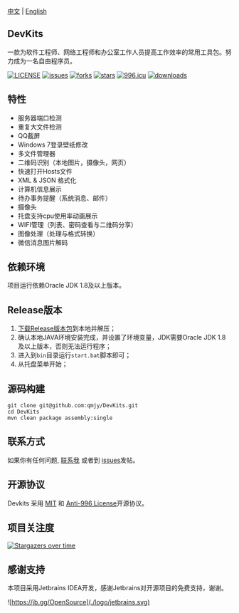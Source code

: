 [中文](./README.md) | [English](./README_en.md)

## DevKits

一款为软件工程师、网络工程师和办公室工作人员提高工作效率的常用工具包。努力成为一名自由程序员。

[![LICENSE](https://img.shields.io/badge/license-Anti%20996-blue.svg)](https://github.com/996icu/996.ICU/blob/master/LICENSE)
[![issues](https://img.shields.io/github/issues/qmjy/DevKits)](https://github.com/qmjy/DevKits/issues)
[![forks](https://img.shields.io/github/forks/qmjy/DevKits)](https://github.com/qmjy/DevKits)
[![stars](https://img.shields.io/github/stars/qmjy/DevKits)](https://github.com/qmjy/DevKits)
[![996.icu](https://img.shields.io/badge/link-996.icu-red.svg)](https://996.icu)
[![downloads](https://img.shields.io/github/downloads/qmjy/Devkits/total)](https://github.com/qmjy/DevKits)


## 特性

- 服务器端口检测
- 重复大文件检测
- QQ截屏
- Windows 7登录壁纸修改
- 多文件管理器
- 二维码识别（本地图片，摄像头，网页）
- 快速打开Hosts文件
- XML & JSON 格式化
- 计算机信息展示
- 待办事务提醒（系统消息、邮件）
- 摄像头
- 托盘支持cpu使用率动画展示
- WIFI管理（列表、密码查看与二维码分享）
- 图像处理（处理与格式转换）
- 微信消息图片解码


## 依赖环境

项目运行依赖Oracle JDK 1.8及以上版本。


## Release版本
1. [下载Release版本包](https://github.com/qmjy/DevKits/releases/download/v1.0.0/devkits-1.0.0-bin.zip)到本地并解压；
2. 确认本地JAVA环境安装完成，并设置了环境变量，JDK需要Oracle JDK 1.8及以上版本，否则无法运行程序；
3. 进入到`bin`目录运行`start.bat`脚本即可；
4. 从托盘菜单开始；


## 源码构建

```
git clone git@github.com:qmjy/DevKits.git
cd DevKits
mvn clean package assembly:single
```

## 联系方式

如果你有任何问题, [联系我]((mailto:admin@devkits.cn)) 或者到 [issues](https://github.com/qmjy/DevKits/issues)发帖。


## 开源协议

Devkits 采用 [MIT](https://choosealicense.com/licenses/mit/) 和 [Anti-996 License](https://github.com/996icu/996.ICU/blob/master/LICENSE_CN)开源协议。


## 项目关注度

[![Stargazers over time](https://starchart.cc/qmjy/DevKits.svg)](https://starchart.cc/qmjy/DevKits)


## 感谢支持

本项目采用Jetbrains IDEA开发，感谢Jetbrains对开源项目的免费支持，谢谢。

![https://jb.gg/OpenSource](./logo/jetbrains.svg)
